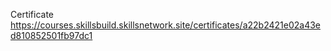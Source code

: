 Certificate
https://courses.skillsbuild.skillsnetwork.site/certificates/a22b2421e02a43ed810852501fb97dc1
